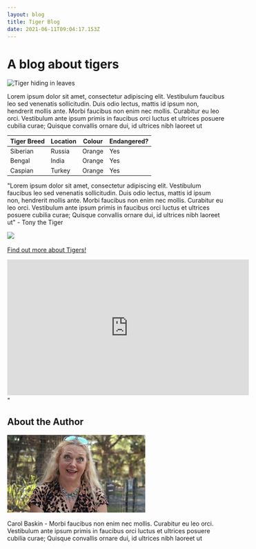 ```yaml
---
layout: blog
title: Tiger Blog
date: 2021-06-11T09:04:17.153Z
---
```

# A blog about tigers

![Tiger hiding in leaves](https://www.zsl.org/sites/default/files/image/2019-01/Asim%20the%20Sumatran%20tiger%20makes%20his%20debut%20at%20ZSL%20London%20Zoo.jpg)

Lorem ipsum dolor sit amet, consectetur adipiscing elit. Vestibulum faucibus leo sed venenatis sollicitudin. Duis odio lectus, mattis id ipsum non, hendrerit mollis ante. Morbi faucibus non enim nec mollis. Curabitur eu leo orci. Vestibulum ante ipsum primis in faucibus orci luctus et ultrices posuere cubilia curae; Quisque convallis ornare dui, id ultrices nibh laoreet ut

| **Tiger Breed** | **Location** | **Colour** | **Endangered?** |
| --------------- | ------------ | ---------- | --------------- |
| Siberian        | Russia       | Orange     | Yes             |
| Bengal          | India        | Orange     | Yes             |
| Caspian         | Turkey       | Orange     | Yes             |

"Lorem ipsum dolor sit amet, consectetur adipiscing elit. Vestibulum faucibus leo sed venenatis sollicitudin. Duis odio lectus, mattis id ipsum non, hendrerit mollis ante. Morbi faucibus non enim nec mollis. Curabitur eu leo orci. Vestibulum ante ipsum primis in faucibus orci luctus et ultrices posuere cubilia curae; Quisque convallis ornare dui, id ultrices nibh laoreet ut" - Tony the Tiger

![](https://i.insider.com/50ca49fdecad04d76b00002d?width=750&format=jpeg&auto=webp)

[Find out more about Tigers!](https://www.worldwildlife.org/species/tiger)

<iframe width="560" height="315" src="https://www.youtube.com/embed/FK3dav4bA4s" title="YouTube video player" frameborder="0" allow="accelerometer; autoplay; clipboard-write; encrypted-media; gyroscope; picture-in-picture" allowfullscreen></iframe>" 


## About the Author

![](/assets/img/uploads/cool-cats-and-kittens.jpeg)

Carol Baskin - Morbi faucibus non enim nec mollis. Curabitur eu leo orci. Vestibulum ante ipsum primis in faucibus orci luctus et ultrices posuere cubilia curae; Quisque convallis ornare dui, id ultrices nibh laoreet ut